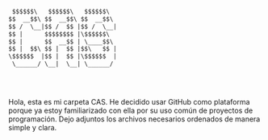 ```txt
 $$$$$$\   $$$$$$\   $$$$$$\  
$$  __$$\ $$  __$$\ $$  __$$\ 
$$ /  \__|$$ /  $$ |$$ /  \__|
$$ |      $$$$$$$$ |\$$$$$$\  
$$ |      $$  __$$ | \____$$\ 
$$ |  $$\ $$ |  $$ |$$\   $$ |
\$$$$$$  |$$ |  $$ |\$$$$$$  |
 \______/ \__|  \__| \______/ 
                              
                              
                              
```



Hola, esta es mi carpeta CAS. He decidido usar GitHub como plataforma porque ya estoy familiarizado con ella por su uso común de proyectos de programación. Dejo adjuntos los archivos necesarios ordenados de manera simple y clara.
